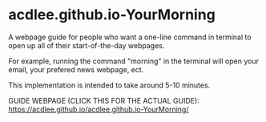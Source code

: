# acdlee.github.io-YourMorning

A webpage guide for people who want a one-line command in terminal to 
open up all of their start-of-the-day webpages. 

For example, running the command "morning" in the terminal will open
your email, your prefered news webpage, ect.

This implementation is intended to take around 5-10 minutes. 

GUIDE WEBPAGE (CLICK THIS FOR THE ACTUAL GUIDE):
https://acdlee.github.io/acdlee.github.io-YourMorning/
